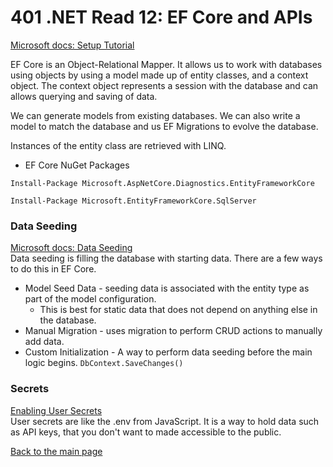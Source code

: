 # 401 .NET Read 12: EF Core and APIs
[Microsoft docs: Setup Tutorial](https://docs.microsoft.com/en-us/aspnet/core/data/ef-mvc/intro?view=aspnetcore-5.0)<br>

EF Core is an Object-Relational Mapper.  It allows us to work with databases using objects by using a model made up of entity classes, and a context object.  The context object represents a session with the database and can allows querying and saving of data.

We can generate models from existing databases.  We can also write a model to match the database and us EF Migrations to evolve the database.

Instances of the entity class are retrieved with LINQ.

+ EF Core NuGet Packages
```
Install-Package Microsoft.AspNetCore.Diagnostics.EntityFrameworkCore

Install-Package Microsoft.EntityFrameworkCore.SqlServer
```
### Data Seeding
[Microsoft docs: Data Seeding](https://docs.microsoft.com/en-us/ef/core/modeling/data-seeding)<br>
Data seeding is filling the database with starting data.  There are a few ways to do this in EF Core.  
+ Model Seed Data - seeding data is associated with the entity type as part of the model configuration.
  + This is best for static data that does not depend on anything else in the database.
+ Manual Migration - uses migration to perform CRUD actions to manually add data.
+ Custom Initialization - A way to perform data seeding before the main logic begins.  `DbContext.SaveChanges()`

### Secrets
[Enabling User Secrets](https://codefellows.github.io/code-401-dotnet-guide/resources/user-secrets.html)<br>
User secrets are like the .env from JavaScript.  It is a way to hold data such as API keys, that you don't want to made accessible to the public.

[Back to the main page](../README.md) 